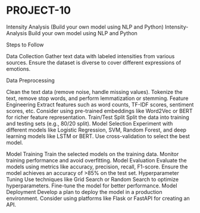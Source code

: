 # PROJECT-10
Intensity Analysis (Build your own model using NLP and Python) 
Intensity-Analysis
Build your own model using NLP and Python


Steps to Follow

Data Collection
Gather text data with labeled intensities from various sources.
Ensure the dataset is diverse to cover different expressions of emotions.

Data Preprocessing

Clean the text data (remove noise, handle missing values).
Tokenize the text, remove stop words, and perform lemmatization or stemming.
Feature Engineering
Extract features such as word counts, TF-IDF scores, sentiment scores, etc.
Consider using pre-trained embeddings like Word2Vec or BERT for richer feature representation.
Train/Test Split
Split the data into training and testing sets (e.g., 80/20 split).
Model Selection
Experiment with different models like Logistic Regression, SVM, Random Forest, and deep learning models like LSTM or BERT.
Use cross-validation to select the best model.

Model Training
Train the selected models on the training data.
Monitor training performance and avoid overfitting.
Model Evaluation
Evaluate the models using metrics like accuracy, precision, recall, F1-score.
Ensure the model achieves an accuracy of >85% on the test set.
Hyperparameter Tuning
Use techniques like Grid Search or Random Search to optimize hyperparameters.
Fine-tune the model for better performance.
Model Deployment
Develop a plan to deploy the model in a production environment.
Consider using platforms like Flask or FastAPI for creating an API.
